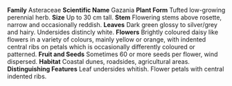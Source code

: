  **Family** Asteraceae **Scientific Name** Gazania **Plant Form** Tufted low-growing perennial herb. **Size** Up to 30 cm tall. **Stem** Flowering stems above rosette, narrow and occasionally reddish. **Leaves** Dark green glossy to silver/grey and hairy. Undersides distincly white. **Flowers** Brightly coloured daisy like flowers in a variety of colours, mainly yellow or orange, with indented central ribs on petals which is occasionally differently coloured or patterned. **Fruit and Seeds** Sometimes 60 or more seeds per flower, wind dispersed. **Habitat** Coastal dunes, roadsides, agricultural areas. **Distinguishing Features** Leaf undersides whitish. Flower petals with central indented ribs.